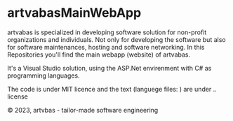 # artvabasMainWebApp

artvabas is specialized in developing software solution for non-profit organizations and individuals. Not only for developing the software but also for software maintenances, hosting and software networking.
In this Repositories you'll find the main webapp (website) of artvabas.

It's a Visual Studio solution, using the ASP.Net envirenment with C# as programming languages.

The code is under MIT licence and the text (languege files:  ) are under .. license

© 2023, artvbas - tailor-made software engineering
